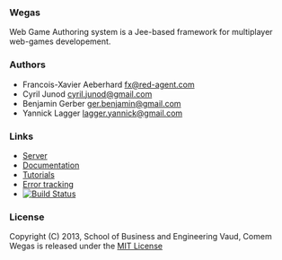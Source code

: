 ### Wegas
Web Game Authoring system is a Jee-based framework for multiplayer web-games developement.

### Authors
*   Francois-Xavier Aeberhard fx@red-agent.com
*   Cyril Junod cyril.junod@gmail.com
*   Benjamin Gerber ger.benjamin@gmail.com
*   Yannick Lagger lagger.yannick@gmail.com

### Links
* [Server](http://wegas.albasim.ch/)
* [Documentation](http://heigvd.github.com/Wegas/)
* [Tutorials](https://github.com/Heigvd/Wegas/wiki)
* [Error tracking](https://musculahq.appspot.com/app#errors_1f9e3058-27dc-4fec-b633-1070e60f2fca)
* [![Build Status](https://travis-ci.org/Heigvd/Wegas.png?branch=master)](https://travis-ci.org/Heigvd/Wegas)

### License
Copyright (C) 2013, School of Business and Engineering Vaud, Comem  
Wegas is released under the [MIT License](http://www.opensource.org/licenses/MIT)
